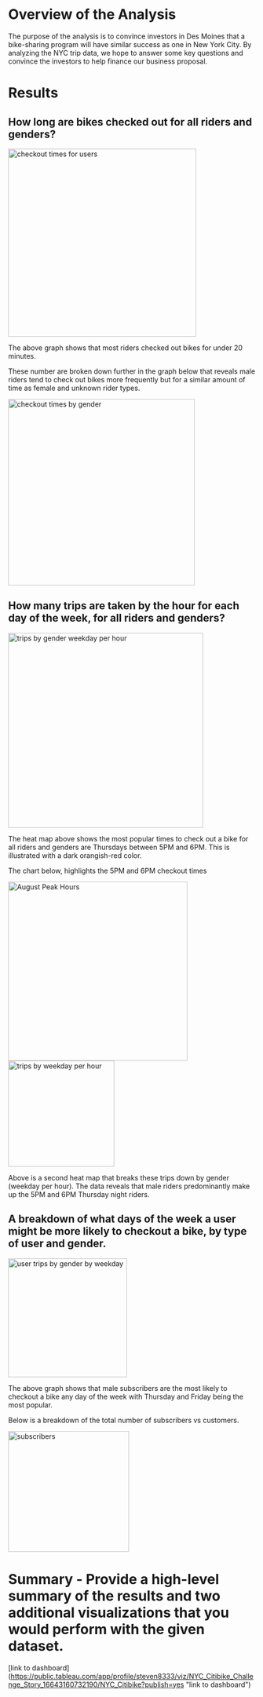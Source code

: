 # Overview of the Analysis

The purpose of the analysis is to convince investors in Des Moines that a bike-sharing program will have similar success as one in New York City. By analyzing the NYC trip data, we hope to answer some key questions and convince the investors to help finance our business proposal. 

# Results

## How long are bikes checked out for all riders and genders?

<img width="383" alt="checkout times for users" src="https://user-images.githubusercontent.com/106631875/192701382-a68a8c59-b208-4a72-a8f8-c4d5e95e7a41.png">

The above graph shows that most riders checked out bikes for under 20 minutes.
 
These number are broken down further in the graph below that reveals male riders tend to check out bikes more frequently but for a similar amount of time as female and unknown rider types. 

<img width="380" alt="checkout times by gender" src="https://user-images.githubusercontent.com/106631875/192701426-19081c93-7974-499c-b86f-2d8796de674a.png">

## How many trips are taken by the hour for each day of the week, for all riders and genders?

<img width="397" alt="trips by gender weekday per hour" src="https://user-images.githubusercontent.com/106631875/192701581-dd130e17-e1bf-4f96-8b67-af0f0e0978ab.png">

The heat map above shows the most popular times to check out a bike for all riders and genders are Thursdays between 5PM and 6PM. This is illustrated with a dark orangish-red color.  

The chart below, highlights the 5PM and 6PM checkout times

<img width="365" alt="August Peak Hours" src="https://user-images.githubusercontent.com/106631875/192701643-d47e19e6-a685-4475-ae4d-32ee8221db1b.png">

<img width="216" alt="trips by weekday per hour" src="https://user-images.githubusercontent.com/106631875/192701865-44ce39d9-8f4d-412b-87ff-136cfdf8270a.png">

Above is a second heat map that breaks these trips down by gender (weekday per hour). The data reveals that male riders predominantly make up the 5PM and 6PM Thursday night riders. 

## A breakdown of what days of the week a user might be more likely to checkout a bike, by type of user and gender.

<img width="242" alt="user trips by gender by weekday" src="https://user-images.githubusercontent.com/106631875/192701932-31240a98-ec9e-4d00-a4cc-f94a8720c8a3.png">

The above graph shows that male subscribers are the most likely to checkout a bike any day of the week with Thursday and Friday being the most popular. 

Below is a breakdown of the total number of subscribers vs customers.

<img width="246" alt="subscribers" src="https://user-images.githubusercontent.com/106631875/192702145-2f214c7e-7d26-42ec-8e81-e8bd05e7fae5.png">

# Summary - Provide a high-level summary of the results and two additional visualizations that you would perform with the given dataset.

[link to dashboard] (https://public.tableau.com/app/profile/steven8333/viz/NYC_Citibike_Challenge_Story_16643160732190/NYC_Citibike?publish=yes "link to dashboard")
